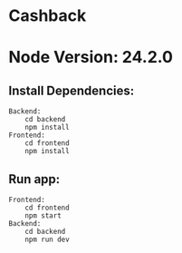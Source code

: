 # Cashback

# Node Version: 24.2.0

## Install Dependencies:
    Backend:
        cd backend 
        npm install
    Frontend:
        cd frontend
        npm install

## Run app:
    Frontend:
        cd frontend
        npm start
    Backend:
        cd backend
        npm run dev
    